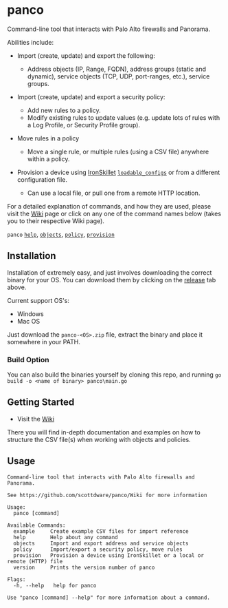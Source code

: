 # panco

Command-line tool that interacts with Palo Alto firewalls and Panorama.

Abilities include:

* Import (create, update) and export the following:
  * Address objects (IP, Range, FQDN), address groups (static and dynamic), service objects (TCP, UDP, port-ranges, etc.), service groups.

* Import (create, update) and export a security policy:
  * Add new rules to a policy.
  * Modify existing rules to update values (e.g. update lots of rules with a Log Profile, or Security Profile group).
* Move rules in a policy
  * Move a single rule, or multiple rules (using a CSV file) anywhere within a policy.

* Provision a device using [IronSkillet](https://github.com/PaloAltoNetworks/iron-skillet) [`loadable_configs`](https://github.com/PaloAltoNetworks/iron-skillet/tree/panos_v8.0/loadable_configs) or from a different configuration file.
  * Can use a local file, or pull one from a remote HTTP location.

For a detailed explanation of commands, and how they are used, please visit the [Wiki](https://github.com/scottdware/panco/wiki) page or click on any one of the command names below (takes you to their respective Wiki page).

`panco` [`help`](https://github.com/scottdware/panco#usage), [`objects`][objects-doc], [`policy`][policy-doc], [`provision`][provision-doc]

## Installation

Installation of extremely easy, and just involves downloading the correct binary for your OS. You can download them by clicking on the [release](https://github.com/scottdware/panco/releases) tab above.

Current support OS's:

* Windows
* Mac OS

Just download the `panco-<OS>.zip` file, extract the binary and place it somewhere in your PATH.

### Build Option

You can also build the binaries yourself by cloning this repo, and running `go build -o <name of binary> panco\main.go`

## Getting Started

* Visit the [Wiki](https://github.com/scottdware/panco/wiki)

There you will find in-depth documentation and examples on how to structure the CSV file(s) when working with objects
 and policies.

## Usage

```
Command-line tool that interacts with Palo Alto firewalls and Panorama.

See https://github.com/scottdware/panco/Wiki for more information

Usage:
  panco [command]

Available Commands:
  example     Create example CSV files for import reference
  help        Help about any command
  objects     Import and export address and service objects
  policy      Import/export a security policy, move rules
  provision   Provision a device using IronSkillet or a local or remote (HTTP) file
  version     Prints the version number of panco

Flags:
  -h, --help   help for panco

Use "panco [command] --help" for more information about a command.
```

[objects-doc]: https://github.com/scottdware/panco/wiki/Objects
[policy-doc]: https://github.com/scottdware/panco/wiki/Policy
[provision-doc]: https://github.com/scottdware/panco/wiki/Provisioning